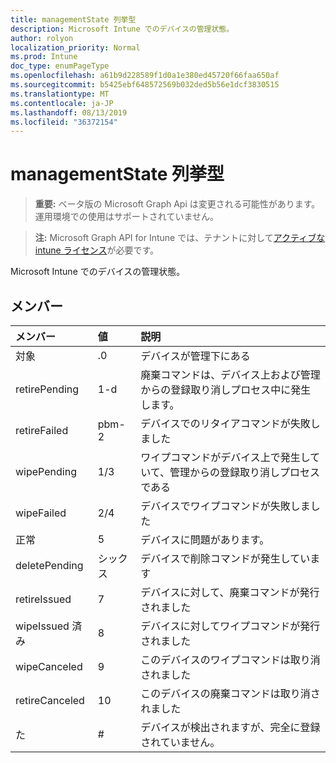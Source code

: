 ```yaml
---
title: managementState 列挙型
description: Microsoft Intune でのデバイスの管理状態。
author: rolyon
localization_priority: Normal
ms.prod: Intune
doc_type: enumPageType
ms.openlocfilehash: a61b9d228589f1d0a1e380ed45720f66faa650af
ms.sourcegitcommit: b5425ebf648572569b032ded5b56e1dcf3830515
ms.translationtype: MT
ms.contentlocale: ja-JP
ms.lasthandoff: 08/13/2019
ms.locfileid: "36372154"
---
```

# <a name="managementstate-enum-type"></a>managementState 列挙型

> **重要:** ベータ版の Microsoft Graph Api は変更される可能性があります。運用環境での使用はサポートされていません。

> **注:** Microsoft Graph API for Intune では、テナントに対して[アクティブな intune ライセンス](https://go.microsoft.com/fwlink/?linkid=839381)が必要です。

Microsoft Intune でのデバイスの管理状態。

## <a name="members"></a>メンバー
|メンバー|値|説明|
|:---|:---|:---|
|対象|.0|デバイスが管理下にある|
|retirePending|1-d|廃棄コマンドは、デバイス上および管理からの登録取り消しプロセス中に発生します。|
|retireFailed|pbm-2|デバイスでのリタイアコマンドが失敗しました|
|wipePending|1/3|ワイプコマンドがデバイス上で発生していて、管理からの登録取り消しプロセスである|
|wipeFailed|2/4|デバイスでワイプコマンドが失敗しました|
|正常|5|デバイスに問題があります。|
|deletePending|シックス|デバイスで削除コマンドが発生しています |
|retireIssued|7|デバイスに対して、廃棄コマンドが発行されました|
|wipeIssued 済み|8 |デバイスに対してワイプコマンドが発行されました|
|wipeCanceled|9 |このデバイスのワイプコマンドは取り消されました|
|retireCanceled|10 |このデバイスの廃棄コマンドは取り消されました|
|た|#|デバイスが検出されますが、完全に登録されていません。|



